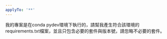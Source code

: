 ```yaml
---
applyTo: '**'
---
```

我的專案是在conda pydev環境下執行的，請幫我產生符合該環境的requirements.txt檔案，並且只包含必要的套件與版本號，請忽略不必要的套件。